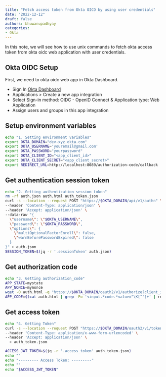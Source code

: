 ```yaml
---
title: "Fetch access token from Okta OICD by using user credentials"
date: "2022-12-12"
draft: false
authors: bhuwanupadhyay
categories:
- Okta
---
```


In this note, we will see how to use unix commands to fetch okta access token from okta oidc web application with user credentials.

<!--more-->

## Okta OIDC Setup

First, we need to okta oidc web app in Okta Dashboard.

- Sign In  [Okta Dashboard](https://developer.okta.com/login/)
- Applications > Create a new app integration
- Select Sign-in method: OIDC - OpenID Connect & Application type: Web Application
- Assign users and groups in this app integration

## Setup environment variables

```bash
echo "1. Setting environment variables"
export OKTA_DOMAIN="dev-xyz.okta.com"
export OKTA_USERNAME='youremail@gmail.com'
export OKTA_PASSWORD="yourpassword"
export OKTA_CLIENT_ID="<app_client_id>"
export OKTA_CLIENT_SECRET="<app_client_secret>"
export REDIRECT_URL=http://localhost:8080/authorization-code/callback

```


## Get authentication session token

```bash
echo "2. Getting authentication session token"
rm -rf auth.json auth.html auth_token.json
curl -s --location --request POST "https://$OKTA_DOMAIN/api/v1/authn" \
--header 'Content-Type: application/json' \
--header 'Accept: application/json' \
--data-raw "{
  \"username\": \"$OKTA_USERNAME\",
  \"password\": \"$OKTA_PASSWORD\",
  \"options\": {
    \"multiOptionalFactorEnroll\": false,
    \"warnBeforePasswordExpired\": false
  }
}" > auth.json
SESSION_TOKEN=$(jq -r '.sessionToken' auth.json)
```

## Get authorization code

```bash
echo "3. Getting authorization_code"
APP_STATE=mystate
APP_NONCE=mynonce
wget -O auth.html -q "https://$OKTA_DOMAIN/oauth2/v1/authorize?client_id=$OKTA_CLIENT_ID&response_type=code&response_mode=form_post&sessionToken=$SESSION_TOKEN&redirect_uri=$REDIRECT_URL&scope=openid+groups&state=$APP_STATE&nonce=$APP_NONCE"
APP_CODE=$(cat auth.html | grep -Po '<input.*code.*value="\K[^"]+' | recode html..ascii)
```

## Get access token

```bash
echo "4. Getting Token"
curl -s --location --request POST "https://$OKTA_DOMAIN/oauth2/v1/token?client_id=$OKTA_CLIENT_ID&client_secret=$OKTA_CLIENT_SECRET&code=$APP_CODE&grant_type=authorization_code&redirect_uri=$REDIRECT_URL" \
--header 'Content-Type: application/x-www-form-urlencoded' \
--header 'Accept: application/json' \
  > auth_token.json

ACCESS_JWT_TOKEN=$(jq -r '.access_token' auth_token.json)
echo ""
echo "--------- Access Token: ---------"
echo ""
echo "$ACCESS_JWT_TOKEN"
```
